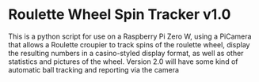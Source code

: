 # Roulette Wheel Spin Tracker v1.0
This is a python script for use on a Raspberry Pi Zero W, using a PiCamera
that allows a Roulette croupier to track spins of the roulette wheel, display
the resulting numbers in a casino-styled display format, as well as other
statistics and pictures of the wheel. Version 2.0 will have some kind of
automatic ball tracking and reporting via the camera
